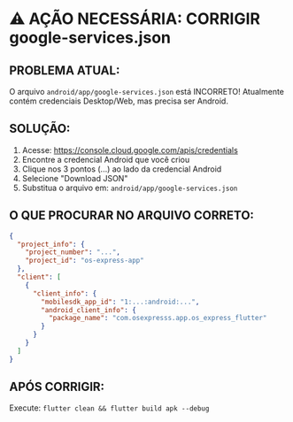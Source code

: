 # ⚠️ AÇÃO NECESSÁRIA: CORRIGIR google-services.json

## PROBLEMA ATUAL:
O arquivo `android/app/google-services.json` está INCORRETO!
Atualmente contém credenciais Desktop/Web, mas precisa ser Android.

## SOLUÇÃO:
1. Acesse: https://console.cloud.google.com/apis/credentials
2. Encontre a credencial Android que você criou
3. Clique nos 3 pontos (...) ao lado da credencial Android
4. Selecione "Download JSON"
5. Substitua o arquivo em: `android/app/google-services.json`

## O QUE PROCURAR NO ARQUIVO CORRETO:
```json
{
  "project_info": {
    "project_number": "...",
    "project_id": "os-express-app"
  },
  "client": [
    {
      "client_info": {
        "mobilesdk_app_id": "1:...:android:...",
        "android_client_info": {
          "package_name": "com.osexpresss.app.os_express_flutter"
        }
      }
    }
  ]
}
```

## APÓS CORRIGIR:
Execute: `flutter clean && flutter build apk --debug`
